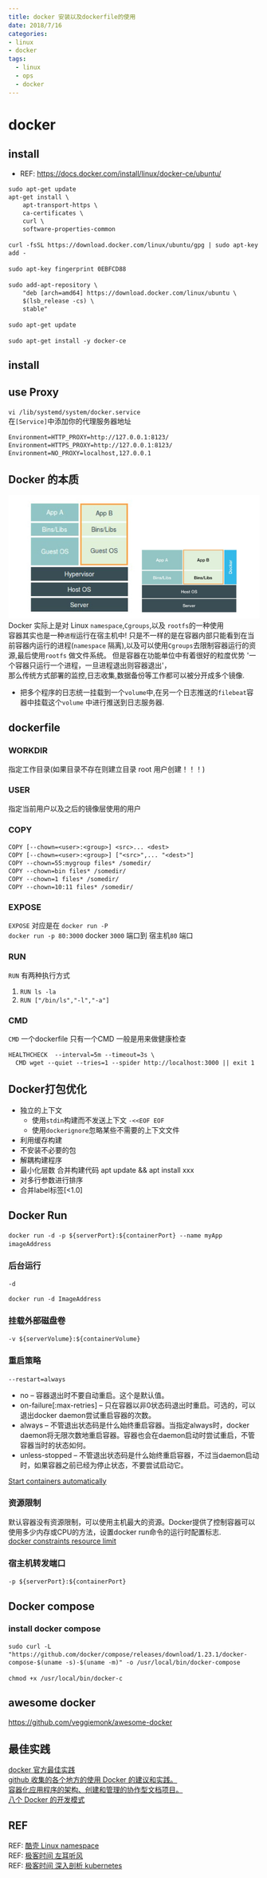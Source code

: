 ```yaml
---
title: docker 安装以及dockerfile的使用
date: 2018/7/16
categories: 
- linux
- docker
tags: 
  - linux 
  - ops
  - docker
---
```

# docker

## install 
- REF: https://docs.docker.com/install/linux/docker-ce/ubuntu/
```
sudo apt-get update
apt-get install \
    apt-transport-https \
    ca-certificates \
    curl \
    software-properties-common

curl -fsSL https://download.docker.com/linux/ubuntu/gpg | sudo apt-key add -

sudo apt-key fingerprint 0EBFCD88

sudo add-apt-repository \
    "deb [arch=amd64] https://download.docker.com/linux/ubuntu \
    $(lsb_release -cs) \
    stable"

sudo apt-get update

sudo apt-get install -y docker-ce
```
<!--more-->

## install 

## use Proxy

`vi /lib/systemd/system/docker.service`  
在`[Service]`中添加你的代理服务器地址
```
Environment=HTTP_PROXY=http://127.0.0.1:8123/
Environment=HTTPS_PROXY=http://127.0.0.1:8123/
Environment=NO_PROXY=localhost,127.0.0.1
```

##  Docker 的本质
![docker](images/docker.jpg)
Docker 实际上是对 Linux `namespace`,`Cgroups`,以及 `rootfs`的一种使用  
容器其实也是一种`进程`运行在宿主机中! 只是不一样的是在容器内部只能看到在当前容器内运行的进程(`namespace` 隔离),以及可以使用`Cgroups`去限制容器运行的资源,最后使用`rootfs` 做文件系统。
但是容器在功能单位中有着很好的粒度优势 '一个容器只运行一个进程，一旦进程退出则容器退出'，  
那么传统方式部署的监控,日志收集,数据备份等工作都可以被分开成多个镜像.  
- 把多个程序的日志统一挂载到一个`volume`中,在另一个日志推送的`filebeat`容器中挂载这个`volume` 中进行推送到日志服务器.

## dockerfile
### WORKDIR 
指定工作目录(如果目录不存在则建立目录 root 用户创建！！！)

### USER
指定当前用户以及之后的镜像层使用的用户

### COPY
```
COPY [--chown=<user>:<group>] <src>... <dest>
COPY [--chown=<user>:<group>] ["<src>",... "<dest>"] 
COPY --chown=55:mygroup files* /somedir/
COPY --chown=bin files* /somedir/
COPY --chown=1 files* /somedir/
COPY --chown=10:11 files* /somedir/
```

### EXPOSE
`EXPOSE` 对应是在 `docker run -P  `  
`docker run -p 80:3000`
docker `3000` 端口到 宿主机`80` 端口

### RUN
`RUN` 有两种执行方式
1. `RUN ls -la`
2. `RUN ["/bin/ls","-l","-a"]`

### CMD
`CMD` 一个dockerfile 只有一个CMD 一般是用来做健康检查
```
HEALTHCHECK  --interval=5m --timeout=3s \
  CMD wget --quiet --tries=1 --spider http://localhost:3000 || exit 1
```

## Docker打包优化 
  + 独立的上下文 
    - 使用`stdin`构建而不发送上下文 `-<<EOF EOF`
    - 使用`dockerignore`忽略某些不需要的上下文文件
  + 利用缓存构建
  + 不安装不必要的包  
  + 解耦构建程序
  + 最小化层数 合并构建代码 apt update && apt install xxx
  + 对多行参数进行排序
  + 合并label标签[<1.0]

## Docker Run
`docker run -d -p ${serverPort}:${containerPort} --name myApp imageAddress`

### 后台运行
`-d`
```
docker run -d ImageAddress
```
### 挂载外部磁盘卷
`-v ${serverVolume}:${containerVolume}`
### 重启策略
`--restart=always`
- no – 容器退出时不要自动重启。这个是默认值。
- on-failure[:max-retries] – 只在容器以非0状态码退出时重启。可选的，可以退出docker daemon尝试重启容器的次数。
- always – 不管退出状态码是什么始终重启容器。当指定always时，docker daemon将无限次数地重启容器。容器也会在daemon启动时尝试重启，不管容器当时的状态如何。
- unless-stopped – 不管退出状态码是什么始终重启容器，不过当daemon启动时，如果容器之前已经为停止状态，不要尝试启动它。  

[Start containers automatically](https://docs.docker.com/config/containers/start-containers-automatically/)

### 资源限制
默认容器没有资源限制，可以使用主机最大的资源。Docker提供了控制容器可以使用多少内存或CPU的方法，设置docker run命令的运行时配置标志.  
[docker constraints resource limit](https://docs.docker.com/config/containers/resource_constraints/)

### 宿主机转发端口
`-p ${serverPort}:${containerPort} `
## Docker compose
### install docker compose
```
sudo curl -L "https://github.com/docker/compose/releases/download/1.23.1/docker-compose-$(uname -s)-$(uname -m)" -o /usr/local/bin/docker-compose

chmod +x /usr/local/bin/docker-c
```

## awesome docker
https://github.com/veggiemonk/awesome-docker

## 最佳实践
[docker 官方最佳实践](https://docs.docker.com/develop/develop-images/dockerfile_best-practices/)  
[github 收集的各个地方的使用 Docker 的建议和实践。
](https://github.com/FuriKuri/docker-best-practices)  
[容器化应用程序的架构、创建和管理的协作型文档项目。
](http://docs.projectatomic.io/container-best-practices/)  
[八个 Docker 的开发模式](http://hokstad.com/docker/patterns)

## REF
REF: [酷壳 Linux namespace](https://coolshell.cn/articles/17010.html)  
REF: [极客时间 左耳听风](https://time.geekbang.org/column/article/11665)  
REF: [极客时间 深入剖析 kubernetes](https://time.geekbang.org/column/116)

